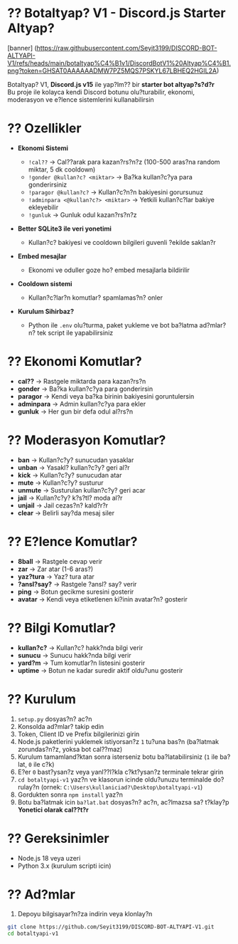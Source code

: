 # ?? Botaltyap? V1 - Discord.js Starter Altyap?  

[banner] (https://raw.githubusercontent.com/Seyit3199/DISCORD-BOT-ALTYAPI-V1/refs/heads/main/botaltyap%C4%B1v1/DiscordBotV1%20Altyap%C4%B1.png?token=GHSAT0AAAAAADMW7PZ5MQS7PSKYL67LBHEQ2HGIL2A)


Botaltyap? V1, **Discord.js v15** ile yap?lm?? bir **starter bot altyap?s?d?r**  
Bu proje ile kolayca kendi Discord botunu olu?turabilir, ekonomi, moderasyon ve e?lence sistemlerini kullanabilirsin  

# ?? Ozellikler  

- **Ekonomi Sistemi**  
  - `!cal??` → Cal??arak para kazan?rs?n?z (100-500 aras?na random miktar, 5 dk cooldown)  
  - `!gonder @kullan?c? <miktar>` → Ba?ka kullan?c?ya para gonderirsiniz  
  - `!paragor @kullan?c?` → Kullan?c?n?n bakiyesini gorursunuz  
  - `!adminpara <@kullan?c?> <miktar>` → Yetkili kullan?c?lar bakiye ekleyebilir  
  - `!gunluk` → Gunluk odul kazan?rs?n?z  

- **Better SQLite3 ile veri yonetimi**  
  - Kullan?c? bakiyesi ve cooldown bilgileri guvenli ?ekilde saklan?r  

- **Embed mesajlar**  
  - Ekonomi ve oduller goze ho? embed mesajlarla bildirilir  

- **Cooldown sistemi**  
  - Kullan?c?lar?n komutlar? spamlamas?n? onler  

- **Kurulum Sihirbaz?**  
  - Python ile `.env` olu?turma, paket yukleme ve bot ba?latma ad?mlar?n? tek script ile yapabilirsiniz  



# ?? Ekonomi Komutlar?  
- **cal??** → Rastgele miktarda para kazan?rs?n  
- **gonder** → Ba?ka kullan?c?ya para gonderirsin  
- **paragor** → Kendi veya ba?ka birinin bakiyesini goruntulersin  
- **adminpara** → Admin kullan?c?ya para ekler  
- **gunluk** → Her gun bir defa odul al?rs?n  

# ?? Moderasyon Komutlar?  
- **ban** → Kullan?c?y? sunucudan yasaklar  
- **unban** → Yasakl? kullan?c?y? geri al?r  
- **kick** → Kullan?c?y? sunucudan atar  
- **mute** → Kullan?c?y? susturur  
- **unmute** → Susturulan kullan?c?y? geri acar  
- **jail** → Kullan?c?y? k?s?tl? moda al?r  
- **unjail** → Jail cezas?n? kald?r?r  
- **clear** → Belirli say?da mesaj siler  

# ?? E?lence Komutlar?  
- **8ball** → Rastgele cevap verir  
- **zar** → Zar atar (1-6 aras?)  
- **yaz?tura** → Yaz? tura atar  
- **?ansl?say?** → Rastgele ?ansl? say? verir  
- **ping** → Botun gecikme suresini gosterir  
- **avatar** → Kendi veya etiketlenen ki?inin avatar?n? gosterir  

# ?? Bilgi Komutlar?  
- **kullan?c?** → Kullan?c? hakk?nda bilgi verir  
- **sunucu** → Sunucu hakk?nda bilgi verir  
- **yard?m** → Tum komutlar?n listesini gosterir  
- **uptime** → Botun ne kadar suredir aktif oldu?unu gosterir  

# ?? Kurulum  

1. `setup.py` dosyas?n? ac?n  
2. Konsolda ad?mlar? takip edin  
3. Token, Client ID ve Prefix bilgilerinizi girin  
4. Node.js paketlerini yuklemek istiyorsan?z `1` tu?una bas?n (ba?latmak zorundas?n?z, yoksa bot cal??maz)  
5. Kurulum tamamland?ktan sonra isterseniz botu ba?latabilirsiniz (`1` ile ba?lat, `0` ile c?k)  
6. E?er `0` bast?ysan?z veya yanl??l?kla c?kt?ysan?z terminale tekrar girin  
7. `cd botaltyapi-v1` yaz?n ve klasorun icinde oldu?unuzu terminalde do?rulay?n (ornek: `C:\Users\kullaniciad?\Desktop\botaltyapi-v1`)  
8. Gordukten sonra `npm install` yaz?n  
9. Botu ba?latmak icin `ba?lat.bat` dosyas?n? ac?n, ac?lmazsa sa? t?klay?p **Yonetici olarak cal??t?r**  


# ?? Gereksinimler  
- Node.js 18 veya uzeri  
- Python 3.x (kurulum scripti icin)  


# ?? Ad?mlar  

1. Depoyu bilgisayar?n?za indirin veya klonlay?n  
```bash
git clone https://github.com/Seyit3199/DISCORD-BOT-ALTYAPI-V1.git
cd botaltyapi-v1










